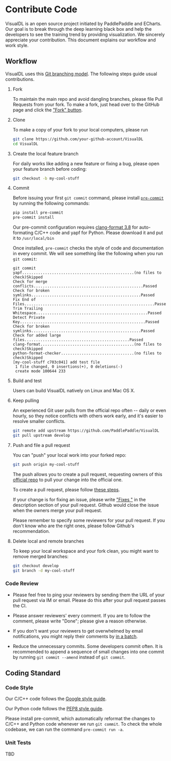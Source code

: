# Contribute Code

VisualDL is an open source project initiated by PaddlePaddle and ECharts.
Our goal is to break through the deep learning black box and help the developers to see the training trend by providing visualization.
We sincerely appreciate your contribution.  This document explains our workflow and work style.

## Workflow

VisualDL uses this [Git branching model](http://nvie.com/posts/a-successful-git-branching-model/).  The following steps guide usual contributions.

1. Fork

   To maintain the main repo and avoid dangling branches, please file Pull Requests from your fork. To make a fork, just head over to the GitHub page and click the ["Fork" button](https://help.github.com/articles/fork-a-repo/).

1. Clone

   To make a copy of your fork to your local computers, please run

   ```bash
   git clone https://github.com/your-github-account/VisualDL
   cd VisualDL
   ```

1. Create the local feature branch

   For daily works like adding a new feature or fixing a bug, please open your feature branch before coding:

   ```bash
   git checkout -b my-cool-stuff
   ```

1. Commit

   Before issuing your first `git commit` command, please install [`pre-commit`](http://pre-commit.com/) by running the following commands:

   ```bash
   pip install pre-commit
   pre-commit install
   ```

   Our pre-commit configuration requires [clang-format 3.8](http://releases.llvm.org/download.html) for auto-formating C/C++ code and yapf for Python.
   Please download it and put it to ```/usr/local/bin```

   Once installed, `pre-commit` checks the style of code and documentation in every commit.  We will see something like the following when you run `git commit`:

   ```
   git commit
   yapf.................................................(no files to check)Skipped
   Check for merge conflicts................................................Passed
   Check for broken symlinks................................................Passed
   Fix End of Files.........................................................Passed
   Trim Trailing Whitespace.................................................Passed
   Detect Private Key.......................................................Passed
   Check for broken symlinks................................................Passed
   Check for added large files..............................................Passed
   clang-format.........................................(no files to check)Skipped
   python-format-checker................................(no files to check)Skipped
   [my-cool-stuff c703c041] add test file
    1 file changed, 0 insertions(+), 0 deletions(-)
    create mode 100644 233
   ```

1. Build and test

   Users can build VisualDL natively on Linux and Mac OS X.

1. Keep pulling

   An experienced Git user pulls from the official repo often -- daily or even hourly, so they notice conflicts with others work early, and it's easier to resolve smaller conflicts.

   ```bash
   git remote add upstream https://github.com/PaddlePaddle/VisualDL
   git pull upstream develop
   ```

1. Push and file a pull request

   You can "push" your local work into your forked repo:

   ```bash
   git push origin my-cool-stuff
   ```

   The push allows you to create a pull request, requesting owners of this [official repo](https://github.com/PaddlePaddle/VisualDL) to pull your change into the official one.

   To create a pull request, please follow [these steps](https://help.github.com/articles/creating-a-pull-request/).

   If your change is for fixing an issue, please write ["Fixes <issue-URL>"](https://help.github.com/articles/closing-issues-using-keywords/) in the description section of your pull request.  Github would close the issue when the owners merge your pull request.

   Please remember to specify some reviewers for your pull request.  If you don't know who are the right ones, please follow Github's recommendation.


1. Delete local and remote branches

   To keep your local workspace and your fork clean, you might want to remove merged branches:

   ```bash
   git checkout develop
   git branch -d my-cool-stuff
   ```

### Code Review

-  Please feel free to ping your reviewers by sending them the URL of your pull request via IM or email.  Please do this after your pull request passes the CI.

- Please answer reviewers' every comment.  If you are to follow the comment, please write "Done"; please give a reason otherwise.

- If you don't want your reviewers to get overwhelmed by email notifications, you might reply their comments by [in a batch](https://help.github.com/articles/reviewing-proposed-changes-in-a-pull-request/).

- Reduce the unnecessary commits.  Some developers commit often.  It is recommended to append a sequence of small changes into one commit by running `git commit --amend` instead of `git commit`.


## Coding Standard

### Code Style

Our C/C++ code follows the [Google style guide](http://google.github.io/styleguide/cppguide.html).

Our Python code follows the [PEP8 style guide](https://www.python.org/dev/peps/pep-0008/).


Please install pre-commit, which automatically reformat the changes to C/C++ and Python code whenever we run `git commit`.  To check the whole codebase, we can run the command `pre-commit run -a`.

### Unit Tests

TBD
